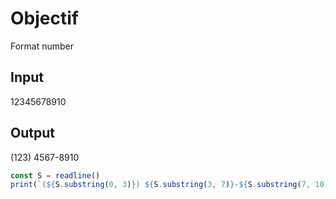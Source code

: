# Objectif

Format number

## Input
12345678910

## Output
(123) 4567-8910

```Javascript
const S = readline()
print(`(${S.substring(0, 3)}) ${S.substring(3, 7)}-${S.substring(7, 10)}`)
```
